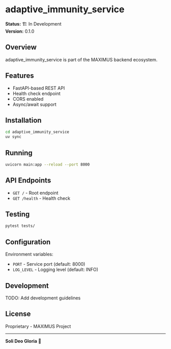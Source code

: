 # adaptive_immunity_service

**Status:** 🏗️ In Development  
**Version:** 0.1.0

## Overview

adaptive_immunity_service is part of the MAXIMUS backend ecosystem.

## Features

- FastAPI-based REST API
- Health check endpoint
- CORS enabled
- Async/await support

## Installation

```bash
cd adaptive_immunity_service
uv sync
```

## Running

```bash
uvicorn main:app --reload --port 8000
```

## API Endpoints

- `GET /` - Root endpoint
- `GET /health` - Health check

## Testing

```bash
pytest tests/
```

## Configuration

Environment variables:
- `PORT` - Service port (default: 8000)
- `LOG_LEVEL` - Logging level (default: INFO)

## Development

TODO: Add development guidelines

## License

Proprietary - MAXIMUS Project

---

**Soli Deo Gloria** 🙏
